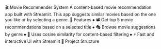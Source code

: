 🎬 Movie Recommender System
A content-based movie recommendation app built with Streamlit. This app suggests similar movies based on the one you like or by selecting a genre.
🚀 Features
⦁	📽️ Get top 5 movie recommendations based on a selected title
⦁	🎭 Browse movie suggestions by genre
⦁	🧠 Uses cosine similarity for content-based filtering
⦁	⚡ Fast and interactive UI with Streamlit
📁 Project Structure
